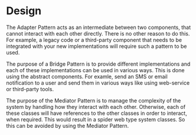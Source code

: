 # Design

The Adapter Pattern acts as an intermediate between two components, that cannot interact with each other directly. There is no other reason to do this. For example, a legacy code or a third-party component that needs to be integrated with your new implementations will require such a pattern to be used.

The purpose of a Bridge Pattern is to provide different implementations and each of these implementations can be used in various ways. This is done using the abstract components. For examle, send an SMS or email notification to a user and send them in various ways like using web-service or third-party tools.

The purpose of the Mediator Pattern is to manage the complexity of the system by handling how they interact with each other. Otherwise, each of these classes will have references to the other classes in order to interact, when required. This would result in a spider web type system classes. So this can be avoided by using the Mediator Pattern.
